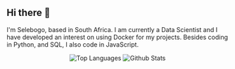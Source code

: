 ## Hi there 👋

I'm Selebogo, based in South Africa. I am currently a Data Scientist and I have developed an interest on using Docker for my projects. Besides coding in Python, and SQL, I also code in JavaScript.

<p align="center">
<img padding-right="50px" src="https://github-readme-stats.vercel.app/api/top-langs/?username=scmosoeu&layout=compact&hide=Jupyter%20Notebook&theme=tokyonight&langs_count=6" alt="Top Languages"/>
<img padding-left="50px" src="https://github-readme-stats.vercel.app/api?username=scmosoeu&show_icons=true&theme=tokyonight" alt="Github Stats"/>
</p>
